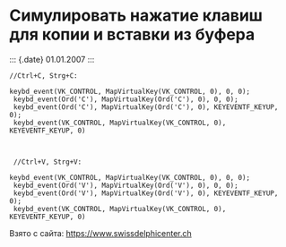 Симулировать нажатие клавиш для копии и вставки из буфера
=========================================================

::: {.date}
01.01.2007
:::

    //Ctrl+C, Strg+C: 
     
    keybd_event(VK_CONTROL, MapVirtualKey(VK_CONTROL, 0), 0, 0);
     keybd_event(Ord('C'), MapVirtualKey(Ord('C'), 0), 0, 0);
     keybd_event(Ord('C'), MapVirtualKey(Ord('C'), 0), KEYEVENTF_KEYUP, 0);
     keybd_event(VK_CONTROL, MapVirtualKey(VK_CONTROL, 0), KEYEVENTF_KEYUP, 0)
     
     
     
     //Ctrl+V, Strg+V: 
     
    keybd_event(VK_CONTROL, MapVirtualKey(VK_CONTROL, 0), 0, 0);
     keybd_event(Ord('V'), MapVirtualKey(Ord('V'), 0), 0, 0);
     keybd_event(Ord('V'), MapVirtualKey(Ord('V'), 0), KEYEVENTF_KEYUP, 0);
     keybd_event(VK_CONTROL, MapVirtualKey(VK_CONTROL, 0), KEYEVENTF_KEYUP, 0)

Взято с сайта: <https://www.swissdelphicenter.ch>
